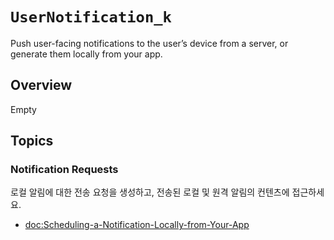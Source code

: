 # ``UserNotification_k``

Push user-facing notifications to the user’s device from a server, or generate them locally from your app.

## Overview

Empty

## Topics

### Notification Requests

로컬 알림에 대한 전송 요청을 생성하고, 전송된 로컬 및 원격 알림의 컨텐츠에 접근하세요.

- <doc:Scheduling-a-Notification-Locally-from-Your-App>

